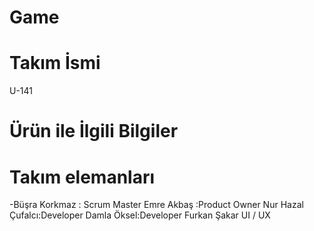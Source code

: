 # Game
# Takım İsmi
U-141
# Ürün ile İlgili Bilgiler
# Takım elemanları
-Büşra Korkmaz : Scrum Master
Emre Akbaş :Product Owner
Nur Hazal Çufalcı:Developer
Damla Öksel:Developer
Furkan Şakar UI / UX



